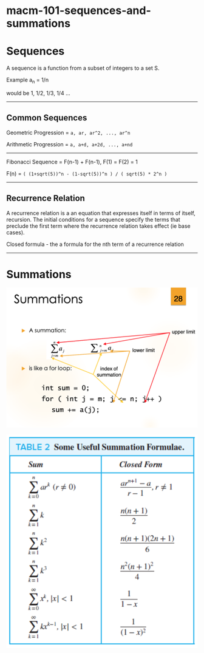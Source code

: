 # macm-101-sequences-and-summations

# Sequences

A sequence is a function from a subset of integers to a set S. 

Example a<sub>n</sub> = 1/n

would be 1, 1/2, 1/3, 1/4 ...

--- 

## Common Sequences 

Geometric Progression = ```a, ar, ar^2, ..., ar^n```

Arithmetic Progression = ```a, a+d, a+2d, ..., a+nd```

---

Fibonacci Sequence = F(n-1) + F(n-1), F(1) = F(2) = 1

F(n) = ```( (1+sqrt(5))^n - (1-sqrt(5))^n ) / ( sqrt(5) * 2^n )```

---

## Recurrence Relation

A recurrence relation is a an equation that expresses itself in terms of itself, recursion. The initial conditions for a sequence specify the terms that preclude the first term where the recurrence relation takes effect (ie base cases).

Closed formula - the a formula for the nth term of a recurrence relation

---

# Summations

![](assets/images/sumforloop.png)

![](assets/images/sumformulas.png)